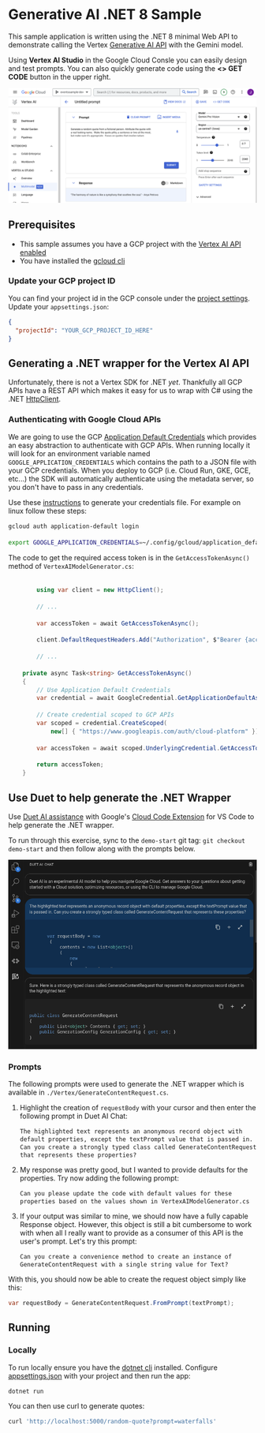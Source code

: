# Generative AI .NET 8 Sample

This sample application is written using the .NET 8 minimal Web API to demonstrate calling the Vertex [Generative AI API](https://cloud.google.com/vertex-ai/docs/generative-ai/model-reference/gemini?_ga=2.228338718.-220341458.1702671073) with the Gemini model.

Using **Vertex AI Studio** in the Google Cloud Consle you can easily design and test prompts.  You can also quickly generate code using the **<> GET CODE** button in the upper right.

![alt text for image](vertex-screenshot.png)

## Prerequisites

* This sample assumes you have a GCP project with the [Vertex AI API enabled](https://cloud.google.com/vertex-ai/docs/start/cloud-environment#enable_vertexai_apis)
* You have installed the [gcloud cli](https://cloud.google.com/sdk/docs/install)

### Update your GCP project ID

You can find your project id in the GCP console under the [project settings](https://support.google.com/googleapi/answer/7014113?hl=en). Update your `appsettings.json`:
```json
{
  "projectId": "YOUR_GCP_PROJECT_ID_HERE"
}
```

## Generating a .NET wrapper for the Vertex AI API

Unfortunately, there is not a Vertex SDK for .NET *yet*.  Thankfully all GCP APIs have a REST API which makes it easy for us to wrap with C# using the .NET [HttpClient](https://learn.microsoft.com/en-us/dotnet/api/system.net.http.httpclient?view=net-8.0).  

### Authenticating with Google Cloud APIs

We are going to use the GCP [Application Default Credentials](https://cloud.google.com/docs/authentication/application-default-credentials) which provides an easy abstraction to authenticate with GCP APIs.  When running locally it will look for an environment variable named `GOOGLE_APPLICATION_CREDENTIALS` which contains the path to a JSON file with your GCP credentials.  When you deploy to GCP (i.e. Cloud Run, GKE, GCE, etc...) the SDK will automatically authenticate using the metadata server, so you don't have to pass in any credentials.

Use these [instructions](https://cloud.google.com/docs/authentication/application-default-credentials#personal) to generate your credentials file.  For example on linux follow these steps:

```bash
gcloud auth application-default login 

export GOOGLE_APPLICATION_CREDENTIALS=~/.config/gcloud/application_default_credentials.json
```

The code to get the required access token is in the `GetAccessTokenAsync()` method of `VertexAIModelGenerator.cs`:

```C#

        using var client = new HttpClient();

        // ... 

        var accessToken = await GetAccessTokenAsync();
        
        client.DefaultRequestHeaders.Add("Authorization", $"Bearer {accessToken}");

        // ...

    private async Task<string> GetAccessTokenAsync()
    {
        // Use Application Default Credentials
        var credential = await GoogleCredential.GetApplicationDefaultAsync();

        // Create credential scoped to GCP APIs
        var scoped = credential.CreateScoped(
            new[] { "https://www.googleapis.com/auth/cloud-platform" });

        var accessToken = await scoped.UnderlyingCredential.GetAccessTokenForRequestAsync();

        return accessToken;
    }
```

## Use Duet to help generate the .NET Wrapper

Use [Duet AI assistance](https://cloud.google.com/code/docs/vscode/write-code-duet-ai) with Google's [Cloud Code Extension](https://cloud.google.com/code/docs/vscode/install#install) for VS Code to help generate the .NET wrapper.  

To run through this exercise, sync to the `demo-start` git tag: `git checkout demo-start` and then follow along with the prompts below.

![duet ai assistant](duet-screenshot.png)

### Prompts

The following prompts were used to generate the .NET wrapper which is available in `./Vertex/GenerateContentRequest.cs`.

1. Highlight the creation of `requestBody` with your cursor and then enter the following prompt in Duet AI Chat:

    ```
    The highlighted text represents an anonymous record object with default properties, except the textPrompt value that is passed in. Can you create a strongly typed class called GenerateContentRequest that represents these properties?
    ```

1. My response was pretty good, but I wanted to provide defaults for the properties. Try now adding the following prompt:

    ```
    Can you please update the code with default values for these properties based on the values shown in VertexAIModelGenerator.cs
    ```

1. If your output was similar to mine, we should now have a fully capable Response object.  However, this object is still a bit cumbersome to work with when all I really want to provide as a consumer of this API is the user's prompt.  Let's try this prompt:

    ```
    Can you create a convenience method to create an instance of GenerateContentRequest with a single string value for Text?
    ```

With this, you should now be able to create the request object simply like this:

```C#
var requestBody = GenerateContentRequest.FromPrompt(textPrompt);
```

## Running

### Locally

To run locally ensure you have the [dotnet cli](https://dotnet.microsoft.com/en-us/download) installed. Configure [appsettings.json](appsettings.json) with your project and then run the app:

```sh
dotnet run
```

You can then use curl to generate quotes:

```sh
curl 'http://localhost:5000/random-quote?prompt=waterfalls'
```
